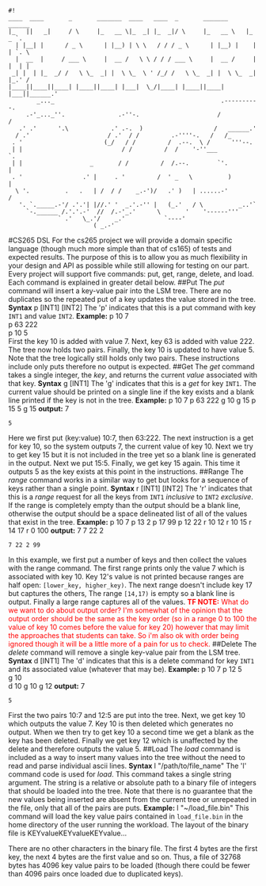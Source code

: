 ```
#!
____  ____       _       _______  ____   ____  _       _______     ______             
|_   ||   _|     / \     |_   __ \|_  _| |_  _|/ \     |_   __ \   |_   _ `.       
  | |__| |      / _ \      | |__) | \ \   / / / _ \      | |__) |    | | `. \     
  |  __  |     / ___ \     |  __ /   \ \ / / / ___ \     |  __ /     | |  | |      
 _| |  | |_  _/ /   \ \_  _| |  \ \_  \ ' /_/ /   \ \_  _| |  \ \_  _| |_.' / 
|____||____||____| |____||____| |___|  \_/|____| |____||____| |___||______.'          
        _..._                                               .----------.  
     .-'_..._''.               .-''-.                      /          /   
   .' .'      '.\            .' .-.  )                    /   ______.'   
  / .'                      / .'  / /         .-''''-.   /   /_           
 . '                       (_/   / /         /  .--.  \ /      '''--.    
 | |                            / /         /  /    '-''___          `.   
 | |                   _       / /         /  /.--.        `'.         |  
 . '                 .' |     . '         /  ' _   \          )        | 
  \ '.          .   .   | /  / /    _.-')/   .' )   | ......-'        /  
   '. `._____.-'/ .'.'| |//.' '  _.'.-'' |   (_.'   / \          _..'`   
     `-.______ /.'.'.-'  //  /.-'_.'      \       '    '------'''        
              ` .'   \_.'/    _.'           `----'                       
                        ( _.-'

```

#CS265 DSL
For the cs265 project we will provide a domain specific language (though much more simple than that of cs165) of tests and expected results. The purpose of this is to allow you as much flexibility in your design and API as possible while still allowing for testing on our part. Every project will support five commands: put, get, range, delete, and load. Each command is explained in greater detail below.
##Put
The *put* command will insert a key-value pair into the LSM tree. There are no duplicates so the repeated put of a key updates the value stored in the tree.
**Syntax**
    p [INT1] [INT2]
The 'p' indicates that this is a put command with key `INT1` and value `INT2`.
**Example:**
    p 10 7  
    p 63 222  
    p 10 5  
First the key 10 is added with value 7. Next, key 63 is added with value 222. The tree now holds two pairs. Finally, the key 10 is updated to have value 5. Note that the tree logically still holds only two pairs. These instructions include only puts therefore no output is expected.
##Get
The *get* command takes a single integer, the *key*, and returns the current *value* associated with that key.
**Syntax**
    g [INT1]
The 'g' indicates that this is a *get* for key `INT1`. The current value should be printed on a single line if the key exists and a blank line printed if the key is not in the tree.
**Example:**
    p 10 7
    p 63 222
    g 10
    g 15
    p 15 5
    g 15
**output:**
    7
    
    5
Here we first put (key:value) 10:7, then 63:222. The next instruction is a get for key 10, so the system outputs 7, the current value of key 10. Next we try to get key 15 but it is not included in the tree yet so a blank line is generated in the output. Next we put 15:5. Finally, we get key 15 again. This time it outputs 5 as the key exists at this point in the instructions.
##Range
The *range* command works in a similar way to get but looks for a sequence of keys rather than a single point.
**Syntax**
    r [INT1] [INT2]
The 'r' indicates that this is a *range* request for all the keys from `INT1` *inclusive* to `INT2` *exclusive*. If the range is completely empty than the output should be a blank line, otherwise the output should be a space delineated list of all of the values that exist in the tree. 
**Example:**
    p 10 7
    p 13 2
    p 17 99
    p 12 22
    r 10 12
    r 10 15
    r 14 17
    r 0 100
**output:**
    7
    7 22 2
    
    7 22 2 99
    
In this example, we first put a number of keys and then collect the values with the range command. The first range prints only the value 7 which is associated with key 10. Key 12's value is not printed because ranges are half open: `[lower_key, higher_key)`. The next range doesn't include key 17 but captures the others, The range `[14,17)` is empty so a blank line is output. Finally a large range captures all of the values.
<span style="color:red">**TF NOTE:** What do we want to do about output order? I'm somewhat of the opinion that the output order should be the same as the key order (so in a range 0 to 100 the value of key 10 comes before the value for key 20) however that may limit the approaches that students can take. So i'm also ok with order being ignored though it will be a little more of a pain for us to check.</span>
##Delete
The *delete* command will remove a single key-value pair from the LSM tree.
**Syntax**
    d [INT1]
The 'd' indicates that this is a delete command for key `INT1` and its associated value (whatever that may be).
**Example:**
    p 10 7
    p 12 5  
    g 10  
    d 10
    g 10
    g 12
**output:**
    7
     
    5
First the two pairs 10:7 and 12:5 are put into the tree. Next, we get key 10 which outputs the value 7. Key 10 is then deleted which generates no output. When we then try to get key 10 a second time we get a blank as the key has been deleted. Finally we get key 12 which is unaffected by the delete and therefore outputs the value 5. 
##Load
The *load* command is included as a way to insert many values into the tree without the need to read and parse individual ascii lines.
**Syntax**
    l "/path/to/file_name"
The 'l' command code is used for *load*. This command takes a single string argument. The string is a relative or absolute path to a binary file of integers that should be loaded into the tree. Note that there is no guarantee that the new values being inserted are absent from the current tree or unrepeated in the file, only that all of the pairs are puts.
**Example:**
    l "~/load_file.bin"
This command will load the key value pairs contained in `load_file.bin` in the home directory of the user running the workload. The layout of the binary file is 
    KEYvalueKEYvalueKEYvalue...
    
There are no other characters in the binary file. The first 4 bytes are the first key, the next 4 bytes are the first value and so on. Thus, a file of 32768 bytes has 4096 key value pairs to be loaded (though there could be fewer than 4096 pairs once loaded due to duplicated keys).
